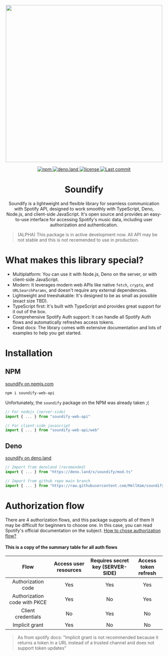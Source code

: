 <div align="center">
	<p align="center">
    <img align="center" width="500px" src="https://user-images.githubusercontent.com/51422045/220605177-226a80c8-9337-4e42-ae40-40787c82a5a9.png">
  </p>
	<p align="center">
		<a href="https://www.npmjs.com/package/soundify-web-api">
			<img alt="npm" src="https://img.shields.io/npm/v/soundify-web-api?color=1DB954">
		</a>
		<a href="https://deno.land/x/soundify">
			<img alt="deno.land" src="https://img.shields.io/github/v/tag/MellKam/soundify?color=1DB954&label=deno.land%2Fx&logo=deno">
		</a>
		<a href="https://github.com/MellKam/soundify/blob/main/LICENSE">
			<img alt="license" src="https://img.shields.io/github/license/MellKam/soundify?color=1DB954">
		</a>
		<a href="https://github.com/MellKam/soundify/commits/main">
			<img src="https://img.shields.io/github/last-commit/MellKam/soundify?color=1DB954" alt="Last commit" />
		</a>
  </p>
</div>

<div align="center">
  <strong>
    <h1 align="center">Soundify</h1>
  </strong>

  <p align="center">
    Soundify is a lightweight and flexible library for seamless communication with Spotify API, designed to work smoothly with TypeScript, Deno, Node.js, and client-side JavaScript. It's open source and provides an easy-to-use interface for accessing Spotify's music data, including user authorization and authentication.
  </p>
</div>

> (ALPHA) This package is in active development now. All API may be not stable and this is
not recemended to use in production.

# What makes this library special?

- Multiplatform: You can use it with Node.js, Deno on the server, or with client-side JavaScript.
- Modern: It leverages modern web APIs like native `fetch`, `crypto`, and `URLSearchParams`, and doesn't require any external dependencies.
- Lightweight and treeshakable: It's designed to be as small as possible (exact size TBD).
- TypeScript first: It's built with TypeScript and provides great support for it out of the box.
- Comprehensive Spotify Auth support: It can handle all Spotify Auth flows and automatically refreshes access tokens.
- Great docs: The library comes with extensive documentation and lots of examples to help you get started.

# Installation

## NPM
[soundify on npmjs.com](https://www.npmjs.com/package/soundify-web-api)

```bash
npm i soundify-web-api
```

Unfortunately, the `soundify` package on the NPM was already taken ;(

```ts
// For nodejs (server-side)
import { ... } from "soundify-web-api"

// For client-side javascript
import { ... } from "soundify-web-api/web"
```

## Deno 

[soundify on deno.land](https://deno.land/x/soundify)

```ts
// Import from denoland (recomended)
import { ... } from "https://deno.land/x/soundify/mod.ts"

// Import from github repo main branch 
import { ... } from "https://raw.githubusercontent.com/MellKam/soundify/main/mod.ts";
```

# Authorization flow

There are 4 authorization flows, and this package supports all of them It may be difficult for beginners to choose one. In this case, you can read Spotify's official documentation on the subject.
[How to chose authorization flow?](https://developer.spotify.com/documentation/general/guides/authorization/#which-oauth-flow-should-i-use)

#### This is a copy of the summary table for all auth flows

| Flow | Access user resources | Requires secret key (SERVER-SIDE) | Access token refresh |
| :---: | :---: | :---: | :---: |
| Authorization code | Yes | Yes | Yes |
| Authorization code with PKCE | Yes | No | Yes |
| Client credentials | No | Yes | No |
| Implicit grant | Yes | No | No |

> As from spotify docs: "Implicit grant is not recommended because it returns a token in a URL instead of a trusted channel and does not support token updates"



